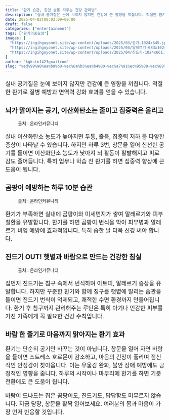 ```yaml
---
title: "환기 습관, 집안 숨통 틔우는 건강 관리법"
description: "실내 공기질은 눈에 보이지 않지만 건강에 큰 영향을 끼칩니다. 적절한 환기로 질병 예방과 면역력 강화 효과를 얻을 수 있습니다."
date: 2025-04-02T00:03:09+09:00
draft: false
categories: ["entertainment"]
tags: ["환기의중요성"]
images: [
  "https://ingihgoyonet.site/wp-content/uploads/2025/03/공기-1024x645.jpg"
  "https://ingihgoyonet.site/wp-content/uploads/2025/04/알레르기-683x1024.jpg"
  "https://ingihgoyonet.site/wp-content/uploads/2025/04/진드기-1024x661.jpg"
]
author: "kgkstn1423gmailcom"
slug: "%ed%99%98%ea%b8%b0-%ec%8a%b5%ea%b4%80-%ec%a7%91%ec%95%88-%ec%88%a8%ed%86%b5-%ed%8b%94%ec%9a%b0%eb%8a%94-%ea%b1%b4%ea%b0%95-%ea%b4%80%eb%a6%ac%eb%b2%95"
---
```


<p style="font-size:18px">실내 공기질은 눈에 보이지 않지만 건강에 큰 영향을 끼칩니다. 적절한 환기로 질병 예방과 면역력 강화 효과를 얻을 수 있습니다.</p> <h2 >뇌가 맑아지는 공기, 이산화탄소는 줄이고 집중력은 올리고</h2> <figure ><img src="https://ingihgoyonet.site/wp-content/uploads/2025/03/공기-1024x645.jpg" alt="" style="aspect-ratio:16/9;object-fit:cover"/><figcaption >출처 : 온라인커뮤니티</figcaption></figure> <p style="font-size:18px">실내 이산화탄소 농도가 높아지면 두통, 졸음, 집중력 저하 등 다양한 증상이 나타날 수 있습니다. 하지만 하루 3번, 창문을 열어 신선한 공기를 들이면 이산화탄소 농도가 낮아져 뇌 활동이 활발해지고 피로감도 줄어듭니다. 특히 업무나 학습 전 환기를 하면 집중력 향상에 큰 도움이 됩니다.</p> <h2 >곰팡이 예방하는 하루 10분 습관</h2> <figure ><img src="https://ingihgoyonet.site/wp-content/uploads/2025/04/알레르기-683x1024.jpg" alt="" style="aspect-ratio:16/9;object-fit:cover"/><figcaption >출처 : 온라인커뮤니티</figcaption></figure> <p style="font-size:18px">환기가 부족하면 실내에 곰팡이와 미세먼지가 쌓여 알레르기와 피부 질환을 유발합니다. 환기를 하면 곰팡이 번식을 막아 피부병과 알레르기 비염 예방에 효과적입니다. 특히 습한 날 더욱 신경 써야 합니다.</p> <h2 >진드기 OUT! 햇볕과 바람으로 만드는 건강한 침실</h2> <figure ><img src="https://ingihgoyonet.site/wp-content/uploads/2025/04/진드기-1024x661.jpg" alt="" style="aspect-ratio:16/9;object-fit:cover"/><figcaption >출처 : 온라인커뮤니티</figcaption></figure> <p style="font-size:18px">집먼지 진드기는 침구 속에서 번식하며 아토피, 알레르기 증상을 유발합니다. 하지만 꾸준한 환기와 함께 침구를 햇볕에 말리는 습관을 들이면 진드기 번식이 억제되고, 쾌적한 수면 환경까지 만들어집니다. 환기 후 침구까지 관리해주는 루틴은 특히 아기나 민감한 피부를 가진 가족에게 꼭 필요한 건강 수칙입니다.</p> <h2 >바람 한 줄기로 마음까지 맑아지는 환기 효과</h2> <p style="font-size:18px">환기는 단순히 공기만 바꾸는 것이 아닙니다. 창문을 열어 자연 바람을 들이면 스트레스 호르몬이 감소하고, 마음의 긴장이 풀리며 정신적인 안정감이 찾아옵니다. 이는 우울감 완화, 불안 장애 예방에도 긍정적인 영향을 줍니다. 하루의 시작이나 마무리에 환기를 하면 기분 전환에도 큰 도움이 됩니다.</p> <p style="font-size:18px">바람이 드나드는 집은 곰팡이도, 진드기도, 답답함도 머무르지 않습니다. 지금 당장, 창문을 활짝 열어보세요. 여러분의 몸과 마음이 가장 먼저 반응할 것입니다.</p>